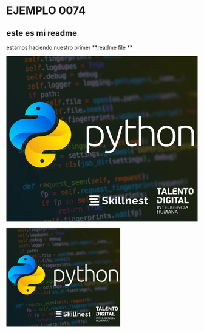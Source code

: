 # EJEMPLO 0074
## este es mi readme

estamos haciendo nuestro primer **readme file ** 

![imagenn](https://github.com/cindychateau/BOTIC-SOFOF-24-28-13-0074/raw/master/python.png)

<img src="https://github.com/cindychateau/BOTIC-SOFOF-24-28-13-0074/raw/master/python.png" alt="imagenn" width="300"/>
